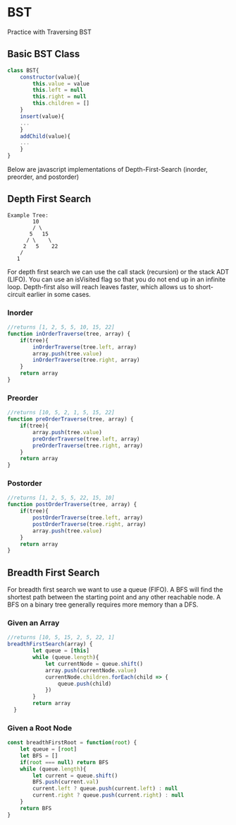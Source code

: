 # BST
Practice with Traversing BST

## Basic BST Class

```javascript
class BST{
	constructor(value){
		this.value = value
		this.left = null
		this.right = null
		this.children = []
	}
	insert(value){
	...
	}
	addChild(value){
	...
	}
}

```

Below are javascript implementations of Depth-First-Search (inorder, preorder, and postorder)

## Depth First Search

```
Example Tree:
        10
        / \
       5   15
      / \    \
     2   5    22
    /
   1
```

For depth first search we can use the call stack (recursion) or the stack ADT (LIFO). You can use an isVisited flag so that you do not end up in an infinite loop. Depth-first also will reach leaves faster, which allows us to short-circuit earlier in some cases.

### Inorder
```javascript
//returns [1, 2, 5, 5, 10, 15, 22]
function inOrderTraverse(tree, array) {
	if(tree){
		inOrderTraverse(tree.left, array)
		array.push(tree.value)
		inOrderTraverse(tree.right, array)
	}
	return array
}
```

### Preorder
```javascript
//returns [10, 5, 2, 1, 5, 15, 22]
function preOrderTraverse(tree, array) {
	if(tree){
		array.push(tree.value)
		preOrderTraverse(tree.left, array)
		preOrderTraverse(tree.right, array)
	}
	return array
}
```

### Postorder
```javascript
//returns [1, 2, 5, 5, 22, 15, 10]
function postOrderTraverse(tree, array) {
	if(tree){
		postOrderTraverse(tree.left, array)
		postOrderTraverse(tree.right, array)
		array.push(tree.value)
	}
	return array
}
```

## Breadth First Search

For breadth first search we want to use a queue (FIFO). A BFS will find the shortest path between the starting point and any other reachable node. A BFS on a binary tree generally requires more memory than a DFS.

### Given an Array
```javascript
//returns [10, 5, 15, 2, 5, 22, 1]
breadthFirstSearch(array) {
		let queue = [this]
		while (queue.length){
			let currentNode = queue.shift()
			array.push(currentNode.value)
			currentNode.children.forEach(child => {
				queue.push(child)
			})
		}
		return array
  }
```

### Given a Root Node
```javascript
const breadthFirstRoot = function(root) {
    let queue = [root]
    let BFS = []
    if(root === null) return BFS
    while (queue.length){
        let current = queue.shift()
        BFS.push(current.val)
        current.left ? queue.push(current.left) : null
        current.right ? queue.push(current.right) : null
    }
    return BFS
}
```
